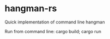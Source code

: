# hangman-rs
Quick implementation of command line hangman

Run from command line: cargo build; cargo run
